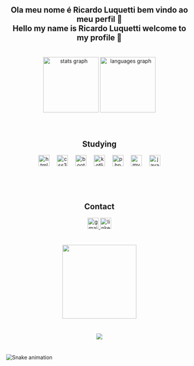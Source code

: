 <br clear="both">

<h2 align="center">Ola meu nome é Ricardo Luquetti bem vindo ao meu perfil 👋<br>Hello my name is Ricardo Luquetti welcome to my profile 👋</h2>

###

<br clear="both">

<div align="center">
  <img src="https://github-readme-stats.vercel.app/api?username=RLC02&hide_title=false&hide_rank=false&show_icons=true&include_all_commits=true&count_private=true&disable_animations=false&theme=prussian&locale=en&hide_border=true" height="150" alt="stats graph"  />
  <img src="https://github-readme-stats.vercel.app/api/top-langs?username=RLC02&locale=en&hide_title=false&layout=compact&card_width=320&langs_count=5&theme=prussian&hide_border=true" height="150" alt="languages graph"  />
</div>

###

<br clear="both">

<div align="center">
  <h2 align="center">Studying<br></h2>
  <img src="https://skillicons.dev/icons?i=html" height="30" alt="html5 logo"  />
  <img width="12" />
  <img src="https://skillicons.dev/icons?i=css" height="30" alt="css3 logo"  />
  <img width="12" />
  <img src="https://skillicons.dev/icons?i=bootstrap" height="30" alt="bootstrap logo"  />
  <img width="12" />
  <img src="https://skillicons.dev/icons?i=kotlin" height="30" alt="kotlin logo"  />
  <img width="12" />
  <img src="https://skillicons.dev/icons?i=php" height="30" alt="php logo"  />
  <img width="12" />
  <img src="https://skillicons.dev/icons?i=mysql" height="30" alt="mysql logo"  />
  <img width="12" />
  <img src="https://skillicons.dev/icons?i=js" height="30" alt="javascript logo"  />
</div>

###

<br clear="both">

<div align="center">
  <h2 align="center"><br>Contact<br></h2>
  <a href="RicardoLqc@outlook.com.br" target="_blank">
    <img src="https://img.shields.io/static/v1?message=Gmail&logo=gmail&label=&color=D14836&logoColor=white&labelColor=&style=for-the-badge" height="30" alt="gmail logo"  />
  </a>
  <a href="https://www.linkedin.com/in/ricardo-luquetti-codo-835a5125b" target="_blank">
    <img src="https://img.shields.io/static/v1?message=LinkedIn&logo=linkedin&label=&color=0077B5&logoColor=White&labelColor=&style=for-the-badge" height="30" alt="linkedin logo"  />
  </a>
</div>

###

<br clear="both">

<div align="center">
  <img height="200" src="https://i.pinimg.com/originals/5f/3a/1e/5f3a1ea63183c38abc3a61fe60cb58bc.gif"  />
</div>

###

<br clear="both">

<div align="center">
  <img src="https://profile-counter.glitch.me/RLC02/count.svg?"  />
</div>

###

<br clear="both">

<img src="https://raw.githubusercontent.com/RLC02/RLC02/output/snake.svg" alt="Snake animation" />

###
